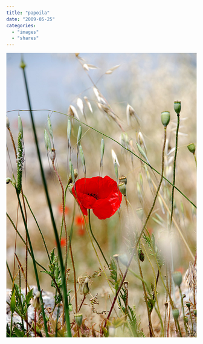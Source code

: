 ```yaml
---
title: "papoila"
date: "2009-05-25"
categories: 
  - "images"
  - "shares"
---
```


![](images/4wnP83SaFnxaolb7SQpBBGiAo1_1280.jpg)
